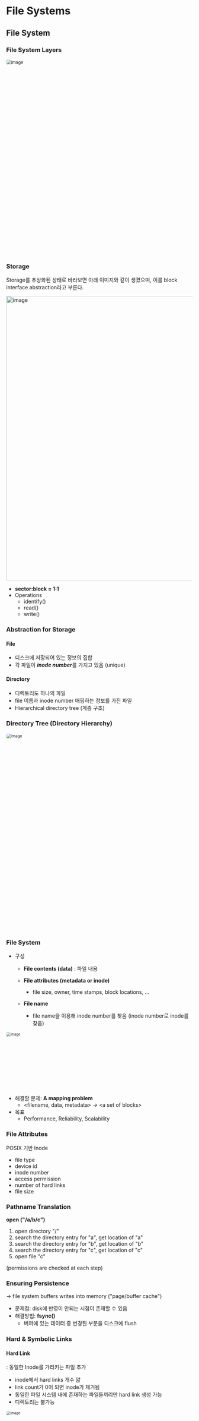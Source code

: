 # File Systems

## File System

### File System Layers

<img width="655" alt="image" src="https://user-images.githubusercontent.com/70627979/171831808-3fab29b1-0629-4476-8a5d-885e08fe72c5.png" style="zoom:80%;" >

### Storage

Storage를 추상화된 상태로 바라보면 아래 이미지와 같이 생겼으며, 이를 block interface abstraction라고 부른다.

<img width="766" alt="image" src="https://user-images.githubusercontent.com/70627979/171832218-a3282c00-26a2-4d8f-a426-fe49f2771214.png">

- **sector:block = 1:1**
- Operations
  - identify()
  - read()
  - write()



### Abstraction for Storage

#### File

- 디스크에 저장되어 있는 정보의 집합
- 각 파일이 ***inode number***를 가지고 있음 (unique)



#### Directory

- 디렉토리도 하나의 파일
- file 이름과 inode number 매핑하는 정보를 가진 파일
- Hierarchical directory tree (계층 구조)



### Directory Tree (Directory Hierarchy)

<img width="707" alt="image" src="https://user-images.githubusercontent.com/70627979/171833226-2ab406b2-278a-4ac8-9591-8cea26b1dcf8.png" style="zoom:75%;" >



### File System

- 구성

  - **File contents (data)** : 파일 내용

  - **File attributes (metadata or inode)**
    - file size, owner, time stamps, block locations, ...

  - **File name**
    - file name을 이용해 inode number를 찾음 (inode number로 inode를 찾음)

<img width="230" alt="image" src="https://user-images.githubusercontent.com/70627979/171833882-28e10bd3-33f4-4cac-84e0-63d0557a2d72.png" style="zoom:67%;" >

- 해결할 문제: **A mapping problem**
  - <filename, data, metadata> → <a set of blocks\>
- 목표
  - Performance, Reliability, Scalability



### File Attributes

POSIX 기반 Inode

- file type
- device id
- inode number
- access permission
- number of hard links
- file size



### Pathname Translation

**open ("/a/b/c")**

1. open directory "/"
2. search the directory entry for "a", get location of "a"
3. search the directory entry for "b", get location of "b"
4. search the directory entry for "c", get location of "c"
5. open file "c"

(permissions are checked at each step)



### Ensuring Persistence

→ file system buffers writes into memory ("page/buffer cache")

- 문제점: disk에 반영이 안되는 시점이 존재할 수 있음
- 해결방법: **fsync()**
  - 버퍼에 있는 데이터 중 변경된 부분을 디스크에 flush



### Hard & Symbolic Links

#### Hard Link

: 동일한 Inode를 가리키는 파일 추가

- inode에서 hard links 개수 앎
- link count가 0이 되면 inode가 제거됨
- 동일한 파일 시스템 내에 존재하는 파일들끼리만 hard link 생성 가능 
- 디렉토리는 불가능

<img width="353" alt="image" src="https://user-images.githubusercontent.com/70627979/171838203-191ffaf5-dbbf-4eb5-9701-5e390c5316ee.png" style="zoom:67%;" >



#### Symbolic Link

: 다른 파일을 참조하는 레퍼런스를 가짐

- shortcut (바로가기)

<img width="407" alt="image" src="https://user-images.githubusercontent.com/70627979/171838368-6d702be6-ce04-4f10-b6be-26deb76a7696.png" style="zoom:67%;" >



### File System Mounting

: 파일 시스템을 사용하기 전에 시스템의 특정 위치에 붙여주는 것

- Windows: C:\, D:\
- Unix: 빈 디렉토리에 마운트 가능



## File System Implementation

### VSFS (Very Simple File System)

: 가상의 파일 시스템

#### Data Blocks

- disk를 block들로 나눔
- block size = sector size
- disk block은 데이터를 저장되는데 사용됨
- 일부 block은 파일 시스템의 metadata 저장하는데 사용된다.



#### Inodes

: 각 파일에 대한 정보인 metadata를 inode 자료구조에 저장

- 1개 file의 metadata를 1개 inode에 저장 (1:1)
- inode size는 고정되어 있다.



#### Bitmaps

: block이 사용중인지 표현

- Data bitmap
- Inode bitmap



#### Superblock

: 파일 시스템에 대한 정보



### Allocation Strategies

#### Issues

- fragmentation (external)
- grow file
- sequential access
- random access
- metadata overhead



#### 1) Contiguous Allocation

<img width="611" alt="image" src="https://user-images.githubusercontent.com/70627979/171857218-5e8c2472-676f-4e55-a45f-c1280d6156e9.png">

- **metadata**: <starting block #, length>
- **external fragmentation**: o
- **grow file**: difficult
- **sequential accesses, random accesses**: good 

- **overhead for metadata**: little



#### 2) Linked Allocation

<img width="601" alt="image" src="https://user-images.githubusercontent.com/70627979/171857531-98fe0028-8426-4694-b8d7-3271da8906e5.png">

- metadata: <starting block #>
- 각 block에 다음 block 가리키는 포인터 포함 (공간 낭비)
- **external fragmentation**: x
- **sequential access**: random
- **random access**: bad



#### 3) File Allocation Table (FAT)

<img width="631" alt="image" src="https://user-images.githubusercontent.com/70627979/171857968-2be9fcb3-dec1-4592-87fa-636d553edcb6.png">

- 모든 파일에 대한 **연결 리스트 정보를 disk에 있는 FAT에 유지**
- FAT은 disk seeks를 피하기 위해 **메인 메모리에 캐싱**되어 있다. (Disk I/O X)
- **metadata**: <starting block #> + FAT
- **random access**: good
- **scalability**:  파일 시스템 크기가 FAT 크기만큼 제한됨



#### 4) Indexed Allocation

<img width="416" alt="image" src="https://user-images.githubusercontent.com/70627979/171858914-c91815e7-e468-4eca-9d3d-7e156844e655.png" style="zoom:67%;" >

- 고정된 크기의 block들을 각 파일을 위해 할당
- **metadata**: an array of block pointers

- **external fragmentation**: x
- **grow file**: easy
- **sequential access**: data layout에 따라 다름
- **random access**: supported
- **metadata overhead**: large



#### 5) Multi-level Indexing

<img width="485" alt="image" src="https://user-images.githubusercontent.com/70627979/171859631-b710e7e9-9170-4fc2-a6fc-df4f80177eac.png" style="zoom:75%;" >

- data blocks에 대한 pointer의 계층적 동적 할당
- **metadata**: direct pointers (small) + indirect pointers



### Directory Organization

: 디렉토리 또한 파일의 일종



### VSFS (Very Simple File System)

#### Directory

**linear list of <file name, inode number>**

<img width="645" alt="image" src="https://user-images.githubusercontent.com/70627979/171860297-710bf612-647f-4e58-a7df-7afbfe8d7b41.png" style="zoom:67%;" >



#### Reading

<img width="839" alt="image" src="https://user-images.githubusercontent.com/70627979/171866629-60dea4aa-8fae-4a0c-b262-724e85dcd547.png" style="zoom:80%;" >



#### Writing

<img width="835" alt="image" src="https://user-images.githubusercontent.com/70627979/171866701-c740bebc-f79c-4d55-aeff-d16de24ded22.png" style="zoom:80%;" >



#### Caching and Buffering

- read, write files는 I/O 때문에 비용이 많이 듦
- **read**: system memory(DRAM)에 caching
- **write**: write buffering (delay writes)





## Crash Consistency

### crash consistency problem

해결 방법

- **fsck (file system checker)**
- **journaling**



#### 예제

존재하는 파일에 data block을 추가하기 위해 3개 영역(inode, data bitmap, data block)에서 변경이 발생

<img width="737" alt="image" src="https://user-images.githubusercontent.com/70627979/171917213-c425d047-a9d9-4925-b83b-7a98b45e674d.png">

- 분리된 3개의 disk write이 발생함

- writes는 syscall 하더라도 즉시 스토리지까지 내려가지 않음
- inode, bitmap, data가 main memory에 있는 buffer cache에 일정시간 유지됨

→ 디스크에 업데이트되는 중간에 **Crash**가 발생 가능



#### Crash 시나리오

- just **data** block is written to disk

  - no inode, no bitmap → data block 사용 불가능
  - **file system consistency** (문제 X)

- just updated **inode** is written to disk

  - read garbage data

  - **file system inconsistency** (crash 발생)

    → file system 사용 입장에서는 Inode를 믿을지, bitmap을 믿을지 알 수 없음

- just updated **bitmap** is written to disk

  - **file system inconsistency** (crash 발생)
  - 공간의 낭비가 생김 (block이 사용되고 있다고 하므로)

- **inode and bitmap** are written to disk

  - **file system consistency** (문제 X)
  - read garbage data block

- **inode and data** are written to disk

  - **file system inconsistency** (crash 발생)

- **bitmap and data** are written to disk

  - **file system inconsistency** (crash 발생)



#### Problems

- **file system inconsistency**
- **space leaks**
- **garbage data**



#### Solution

- **atomic update**

  → 디스크의 특성상 여러개의 block write를 atomic하게 하는 것이 어려움



### 1) FSCK (File System Checker)

- 초기 파일 시스템에 사용되던 방법

- **Lazy approach**

  → inconsistency 발생은 냅두고 FSCK로 inconsistency를 찾아서 해결

- ***fsck* tool**
  - find inconsistency and repair them
  - can't fix all problems (e.g. garbage data)

- **Superblock**
  - **file system size와 number of allocated blocks 을 비교**
  - **백업해둔 대체 superblock을 사용하여 문제 해결**
- **Free blocks**
  - inodes, blocks, bitmap을 스캔하여 확인
  - resolve inconsistency



#### 문제점

- file system에 대한 높은 이해를 요구함
- 올바르게 동작하는 코드를 만들기 매우 어려움
- 느림 (전체 확인)



### 2) Journaling

- "write-ahead loggin"으로 알려진 database management systems에서 가져온 방식
- disk에 write하기 전에 어떤 내용을 write할지에 대한 정보를 disk의 logging 영역에 남겨놓고, 이후에 실제로 disk에 write
- update할 때는 overhead가 추가되지만, crash 발생해도 consistency 문제를 쉽게 해결 가능 (logging 영역만 보면 되니깐!)



#### Ext3

- popular journaling file system
- disk가 여러 개의 **block groups**로 나뉨
  - 각 block group은 inode, data bitmap, data blocks를 가짐

<img width="783" alt="image" src="https://user-images.githubusercontent.com/70627979/171989312-32d1938a-d228-457b-a2ea-f52aaff83808.png">

1. **log to journal (commit)**
2. **update data to disk (checkpoint)**



#### crash recovery

- crash 발생했을 때 회복 방법으로 fsck를 호출하지 않고, journal 영역을 보면 된다.

- 유형

  - **committed transactions**

  - **pending transactions**
    - 모든 block이 올바르게 존재하지 않는 경우 (특히 TxE block)
    - transaction을 무시하면 된다.

  

#### 문제점

- TxB, I[v2], B[v2], Db, TxE를 journal에 어떻게 write 할 것인지

  - 한 번에 (안전하지 않음)
  - 하나씩

- 만약에 Db를 제외한 TxB, I[v2], B[v2], TxE 가 write 됐다면 crash가 발생하고, 심지어 pending transaction으로 분류되지 않는다.

  → 이런 transaction을 만들면 안된다.



#### 해결 방법

1. TxE block을 제외하고 모든 block들을 write 한다.
2. 확인되면 TxE block을 write 해준다.



#### Journaling 특징

- recovery이 빠름

- normal operation은 느림

- jounaling modes

  - **data journaling**: 모든 데이터를 전부 journal에 올림

    <img width="742" alt="image" src="https://user-images.githubusercontent.com/70627979/171989905-2db58fd4-22e9-4415-8988-3b5852684814.png" style="zoom:67%;" >

  - **ordered journaling (metadata journaling)**: metadata만 journaling

    - 주의점) data block을 transaction보다 먼저 write 해야함
      1. file system에 data block을 write
      2. journal에 metadata를 write

    <img width="757" alt="image" src="https://user-images.githubusercontent.com/70627979/171989918-e57c8448-3212-44ce-94f3-1acf5bd5099e.png" style="zoom:67%;" >